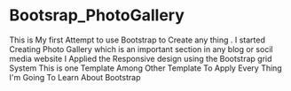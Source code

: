 # Bootsrap_PhotoGallery
This is My first Attempt to use Bootstrap to Create any thing .
I started Creating Photo Gallery which is an important section in any blog or socil media website
I Applied the Responsive design using the Bootstrap grid System 
This is one Template Among Other Template To Apply Every Thing I'm Going To Learn About Bootstrap
